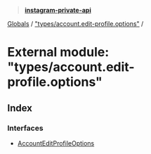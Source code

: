 > **[instagram-private-api](../README.md)**

[Globals](../globals.md) / ["types/account.edit-profile.options"](_types_account_edit_profile_options_.md) /

# External module: "types/account.edit-profile.options"

## Index

### Interfaces

* [AccountEditProfileOptions](../interfaces/_types_account_edit_profile_options_.accounteditprofileoptions.md)